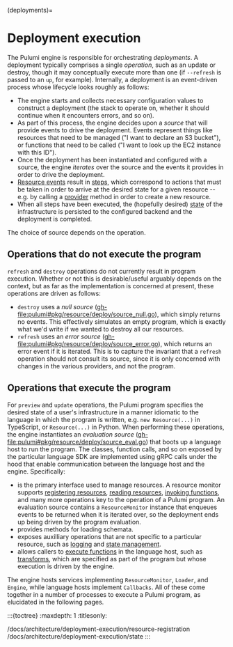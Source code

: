 (deployments)=
# Deployment execution

The Pulumi engine is responsible for orchestrating *deployments*. A deployment
typically comprises a single *operation*, such as an update or destroy, though
it may conceptually execute more than one (if `--refresh` is passed to an
`up`, for example). Internally, a deployment is an event-driven process whose
lifecycle looks roughly as follows:

* The engine starts and collects necessary configuration values to construct a
  deployment (the stack to operate on, whether it should continue when it
  encounters errors, and so on).
* As part of this process, the engine decides upon a *source* that will provide
  events to drive the deployment. Events represent things like resources that
  need to be managed ("I want to declare an S3 bucket"), or functions that need
  to be called ("I want to look up the EC2 instance with this ID").
* Once the deployment has been instantiated and configured with a source, the
  engine *iterates* over the source and the events it provides in order to drive
  the deployment.
* [Resource events](resource-registration) result in [steps](step-generation), which
  correspond to actions that must be taken in order to arrive at the desired
  state for a given resource -- e.g. by calling a [provider](providers)
  [](pulumirpc.ResourceProvider.Create) method in order to create a new
  resource.
* When all steps have been executed, the (hopefully desired)
  [state](state-snapshots) of the infrastructure is persisted to the configured
  backend and the deployment is completed.

The choice of source depends on the operation.

## Operations that do not execute the program

`refresh` and `destroy` operations do not currently result in program execution.
Whether or not this is desirable/useful arguably depends on the context, but as
far as the implementation is concerned at present, these operations are driven
as follows:

* `destroy` uses a *null source*
  (<gh-file:pulumi#pkg/resource/deploy/source_null.go>), which simply returns no
  events. This effectively simulates an empty program, which is exactly what
  we'd write if we wanted to destroy all our resources.
* `refresh` uses an *error source*
  (<gh-file:pulumi#pkg/resource/deploy/source_error.go>), which returns an error
  event if it is iterated. This is to capture the invariant that a `refresh`
  operation should not consult its source, since it is only concerned with
  changes in the various providers, and not the program.

## Operations that execute the program

For `preview` and `update` operations, the Pulumi program specifies the desired
state of a user's infrastructure in a manner idiomatic to the language in which
the program is written, e.g. `new Resource(...)` in TypeScript, or
`Resource(...)` in Python. When performing these operations, the engine
instantiates an *evaluation source*
(<gh-file:pulumi#pkg/resource/deploy/source_eval.go>) that boots up a language
host to run the program. The classes, function calls, and so on exposed by the
particular language SDK are implemented using gRPC calls under the hood that
enable communication between the language host and the engine. Specifically:

* [](pulumirpc.ResourceMonitor) is the primary interface used to manage
  resources. A resource monitor supports [registering
  resources](pulumirpc.ResourceMonitor.RegisterResource), [reading
  resources](pulumirpc.ResourceMonitor.ReadResource), [invoking
  functions](pulumirpc.ResourceMonitor.Invoke), and many more operations key to
  the operation of a Pulumi program. An evaluation source contains a
  `ResourceMonitor` instance that enqueues events to be returned when it is
  iterated over, so the deployment ends up being driven by the program
  evaluation.
* [](codegen.Loader) provides methods for loading schemata.
* [](pulumirpc.Engine) exposes auxilliary operations that are not specific to a
  particular resource, such as [logging](pulumirpc.Engine.Log) and [state
  management](pulumirpc.Engine.SetRootResource).
* [](pulumirpc.Callbacks) allows callers to [execute
  functions](pulumirpc.Callbacks.Invoke) in the language host, such as
  [transforms](https://www.pulumi.com/docs/concepts/options/transforms/), which
  are specified as part of the program but whose execution is driven by the
  engine.

The engine hosts services implementing `ResourceMonitor`, `Loader`, and
`Engine`, while language hosts implement `Callbacks`. All of these come together
in a number of processes to execute a Pulumi program, as elucidated in the
following pages.

:::{toctree}
:maxdepth: 1
:titlesonly:

/docs/architecture/deployment-execution/resource-registration
/docs/architecture/deployment-execution/state
:::
